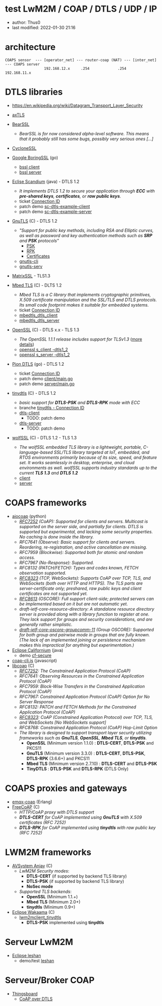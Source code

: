 # test LwM2M / COAP / DTLS / UDP / IP

* author: Thus0
* last modified: 2022-01-30 21:16

# architecture

```
COAPS sensor  --- [operator_net] --- router-coap (NAT) --- [inter_net] --- COAPS server
                  192.168.12.x     .254             .254   192.168.11.x 
```

# DTLS libraries

* https://en.wikipedia.org/wiki/Datagram_Transport_Layer_Security

* [axTLS](http://axtls.sourceforge.net/)
* [BearSSL](https://github.com/nogoegst/bearssl)
  * _BearSSL is for now considered alpha-level software. This means that it probably still has some bugs, possibly very serious ones [...]_
* [CycloneSSL](https://oryx-embedded.com/doc/files.html)
* [Google BoringSSL](https://github.com/google/boringssl) (go)
  * [bssl client](https://github.com/google/boringssl/blob/master/tool/client.cc)
  * [bssl server](https://github.com/google/boringssl/blob/master/tool/server.cc)
* [Eclise Scandium](https://github.com/eclipse/californium/tree/master/scandium-core) (java) - DTLS 1.2
  * _It implements DTLS 1.2 to secure your application through **ECC** with **pre-shared keys**, **certificates**, or **raw public keys**._ 
  * ticket [Connection ID](https://github.com/eclipse/californium/issues/961)
  * patch demo [sc-dtls-example-client](https://github.com/Thus0/test-coap-dtls/blob/main/californium/files/demo-apps/sc-dtls-example-client/src/main/java/org/eclipse/californium/scandium/examples/ExampleDTLSClient.java) 
  * patch demo [sc-dtls-example-server](https://github.com/Thus0/test-coap-dtls/blob/main/californium/files/demo-apps/sc-dtls-example-server/src/main/java/org/eclipse/californium/scandium/examples/ExampleDTLSServer.java) 
* [GnuTLS](https://www.gnutls.org/) (C) - DTLS 1.2
  * _"Support for public key methods, including RSA and Elliptic curves, as well as password and key authentication methods such as **SRP** and **PSK** protocols"_ 
    * [PSK](https://www.gnutls.org/manual/gnutls.html#PSK-credentials) 
    * [RPK](https://www.gnutls.org/manual/gnutls.html#Raw-public_002dkey-credentials)
    * [Certificates](https://www.gnutls.org/manual/gnutls.html#Certificate-credentials)
  * [gnutls-cli](https://gnutls.org/manual/html_node/gnutls_002dcli-Invocation.html)
  * [gnutls-serv](https://gnutls.org/manual/html_node/gnutls_002dserv-Invocation.html)
* [MatrixSSL](https://github.com/matrixssl/matrixssl) - TLS1.3
* [Mbed TLS](https://tls.mbed.org/) (C) - DLTS 1.2
  * _Mbed TLS is a C library that implements cryptographic primitives, X.509 certificate manipulation and the SSL/TLS and DTLS protocols. Its small code footprint makes it suitable for embedded systems._  
  * ticket [Connection ID](https://github.com/ARMmbed/mbedtls/pull/5061) 
  * [mbedtls_dtls_client](https://github.com/ARMmbed/mbedtls/blob/development/programs/ssl/dtls_client.c) 
  * [mbedtls_dtls_server](https://github.com/ARMmbed/mbedtls/blob/development/programs/ssl/dtls_server.c)
* [OpenSSL](https://www.openssl.org/) (C) - DTLS x.x - TLS 1.3
  * _The OpenSSL 1.1.1 release includes support for TLSv1.3_ ([more details](https://wiki.openssl.org/index.php/TLS1.3))
  * [openssl s_client -dtls1_2](https://www.openssl.org/docs/man1.1.1/man1/s_client.html)
  * [openssl s_server -dtls1_2](https://www.openssl.org/docs/man1.1.1/man1/s_server.html)
* [Pion DTLS](https://github.com/pion/dtls) (go) - DTLS 1.2
  * ticket [Connection ID](https://github.com/pion/dtls/issues/256)
  * patch demo [client/main.go](https://github.com/Thus0/test-coap-dtls/blob/main/piondtls/client/examples/dial/client/main.go)
  * patch demo [server/main.go](https://github.com/Thus0/test-coap-dtls/blob/main/piondtls/server/examples/listen/server/main.go) 
* [tinydtls](https://projects.eclipse.org/projects/iot.tinydtls) (C) - DTLS 1.2
  * _basic support for **DTLS-PSK** and **DTLS-RPK** mode with ECC_
  * branche [tinydtls - Connection ID](https://github.com/eclipse/tinydtls/tree/feature/connection_id)
  * [dtls-client](https://github.com/eclipse/tinydtls/blob/develop/tests/dtls-client.c)
    * TODO: patch demo  
  * [dtls-server](https://github.com/eclipse/tinydtls/blob/develop/tests/dtls-server.c)
    * TODO: patch demo 
* [wolfSSL](https://wolfssl.com) (C) - DTLS 1.2 - TLS 1.3
  * _The wolfSSL embedded TLS library is a lightweight, portable, C-language-based SSL/TLS library targeted at IoT, embedded, and RTOS environments primarily because of its size, speed, and feature set. It works seamlessly in desktop, enterprise, and cloud environments as well. wolfSSL supports industry standards up to the current **TLS 1.3** and **DTLS 1.2**_
  * [client](https://github.com/wolfSSL/wolfssl/blob/master/examples/client/client.c)
  * [server](https://github.com/wolfSSL/wolfssl/blob/master/examples/server/server.c)

# COAPS frameworks

* [aiocoap](https://github.com/chrysn/aiocoap) (python)
  * _[RFC7252](https://tools.ietf.org/html/rfc7252) (CoAP): Supported for clients and servers. Multicast is supported on the server side, and partially for clients. DTLS is supported but experimental, and lacking some security properties. No caching is done inside the library._
  * _RFC7641 (Observe): Basic support for clients and servers. Reordering, re-registration, and active cancellation are missing._
  * _RFC7959 (Blockwise): Supported both for atomic and random access._
  * _RFC7967 (No-Response): Supported._
  * _RFC8132 (PATCH/FETCH): Types and codes known, FETCH observation supported._
  * _[RFC8323](https://tools.ietf.org/html/rfc8323) (TCP, WebSockets): Supports CoAP over TCP, TLS, and WebSockets (both over HTTP and HTTPS). The TLS parts are server-certificate only; preshared, raw public keys and client certificates are not supported yet._ 
  * _[RFC8613](https://tools.ietf.org/html/rfc8613) (OSCORE): Full support client-side; protected servers can be implemented based on it but are not automatic yet._
  * _draft-ietf-core-resource-directory: A standalone resource directory server is provided along with a library function to register at one. They lack support for groups and security considerations, and are generally rather simplistic._
  * _[draft-ietf-core-oscore-groupcomm-11](https://tools.ietf.org/html/draft-ietf-core-oscore-groupcomm-11) (Group OSCORE): Supported for both group and pairwise mode in groups that are fully known. (The lack of an implemented joining or persistence mechanism makes this impractical for anything but experimentation.)_
* [Eclipse Californium](https://www.eclipse.org/californium/) (java)
  * demo [cf-secure](https://github.com/eclipse/californium/tree/master/demo-apps/cf-secure) 
* [coap-cli.js](https://github.com/avency/coap-cli) (javascript)
* [libcoap](https://libcoap.net/) (C)
  * _[RFC7252](https://tools.ietf.org/html/rfc7252): The Constrained Application Protocol (CoAP)_ 
  * _RFC7641: Observing Resources in the Constrained Application Protocol (CoAP)_
  * _RFC7959: Block-Wise Transfers in the Constrained Application Protocol (CoAP)_
  * _RFC7967: Constrained Application Protocol (CoAP) Option for No Server Response_
  * _RFC8132: PATCH and FETCH Methods for the Constrained Application Protocol (CoAP)_
  * _[RFC8323](https://tools.ietf.org/html/rfc8323): CoAP (Constrained Application Protocol) over TCP, TLS, and WebSockets [No WebSockets support]_ 
  * _RFC8768: Constrained Application Protocol (CoAP) Hop-Limit Option_
  * _The library is designed to support transport layer security utilizing frameworks such as **GnuTLS**, **OpenSSL**, **Mbed TLS**, or **tinydtls**._ 
    * **OpenSSL** (Minimum version 1.1.0) : **DTLS-CERT**, **DTLS-PSK** and PKCS11
    * **GnuTLS** (Minimum version 3.3.0) : **DTLS-CERT**, **DTLS-PSK**, **DTLS-RPK** (3.6.6+) and PKCS11
    * **Mbed TLS** (Minimum version 2.7.10) : **DTLS-CERT** and **DTLS-PSK**
    * **TinyDTLS** : **DTLS-PSK** and **DTLS-RPK** (DTLS Only)

# COAPS proxies and gateways

* [emqx-coap](https://github.com/emqx/emqx-coap) (Erlang)
* [FreeCoAP](https://github.com/keith-cullen/FreeCoAP) (C)
  * _HTTP/CoAP proxy with DTLS support_
  * _**DTLS-CERT** for CoAP implemented using **GnuTLS** with X.509 certificates (RFC 7252)_
  * _**DTLS-RPK** for CoAP implemented using **tinydtls** with raw public key (RFC 7252)_

# LWM2M frameworks
* [AVSystem Anjay](https://github.com/AVSystem/Anjay) (C)
  * _LwM2M Security modes_:
    * **DTLS-CERT** (if supported by backend TLS library)
    * **DTLS-PSK** (if supported by backend TLS library)
    * **NoSec mode**
  * _Supported TLS backends_:
    * **OpenSSL** (Minimum 1.1.+)
    * **Mbed TLS** (Minimum 2.0+)
    * **tinydtls** (Minimum 0.9+)
* [Eclipse Wakaama](https://github.com/eclipse/wakaama/) (C)
  * [lwm2mclient_tinydtls](https://github.com/eclipse/wakaama/tree/master/examples/client)
    * **DTLS-PSK** implemented using **tinydtls**

# Serveur LwM2M

* [Eclipse leshan](https://www.eclipse.org/leshan/) 
  * demo/test [leshan](https://leshan.eclipseprojects.io/)

# Serveur/Broker COAP

* [Thingsboard](https://thingsboard.io/)
  * [CoAP over DTLS](https://thingsboard.io/docs/user-guide/coap-over-dtls/)
